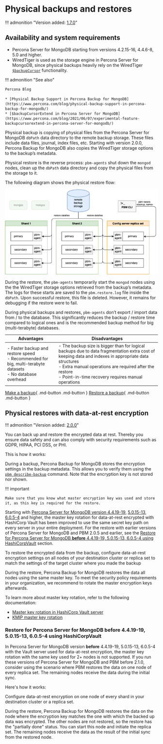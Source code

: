 # Physical backups and restores

!!! admonition "Version added: [1.7.0](../release-notes/1.7.0.md)" 

## Availability and system requirements

*  Percona Server for MongoDB starting from versions 4.2.15-16, 4.4.6-8, 5.0 and higher. 
* WiredTiger is used as the storage engine in Percona Server for MongoDB, since physical backups heavily rely on the WiredTiger [`$backupCursor`](https://docs.percona.com/percona-server-for-mongodb/6.0/backup-cursor.html) functionality.

!!! admonition "See also"

    Percona Blog

    * [Physical Backup Support in Percona Backup for MongoDB](https://www.percona.com/blog/physical-backup-support-in-percona-backup-for-mongodb/)
    * [$backupCursorExtend in Percona Server for MongoDB](https://www.percona.com/blog/2021/06/07/experimental-feature-backupcursorextend-in-percona-server-for-mongodb/)

Physical backup is copying of physical files from the Percona Server for MongoDB `dbPath` data directory to the remote backup storage. These files include data files, journal, index files, etc. Starting with version 2.0.0, Percona Backup for MongoDB also copies the WiredTiger storage options to the backup’s metadata. 

Physical restore is the reverse process: `pbm-agents` shut down the `mongod` nodes, clean up the `dbPath` data directory and copy the physical files from the storage to it. 

The following diagram shows the physical restore flow:

![image](../_images/pbm-phys-restore-shard.png)

During the restore, the ``pbm-agents`` temporarily start the ``mongod`` nodes using the the WiredTiger storage options retrieved from the backup’s metadata. The logs for these starts are saved to the ``pbm.restore.log`` file inside the ``dbPath``. Upon successful restore, this file is deleted. However, it remains for debugging if the restore were to fail. 

During physical backups and restores, ``pbm-agents`` don’t export / import data from / to the database. This significantly reduces the backup / restore time compared to logical ones and is the recommended backup method for big (multi-terabyte) databases.

| Advantages                     | Disadvantages                   |
| ------------------------------ | ------------------------------- |
|- Faster backup and restore speed <br> - Recommended for big, multi-terabyte datasets <br> - No database overhead | - The backup size is bigger than for logical backups due to data fragmentation extra cost of keeping data and indexes in appropriate data structures <br> - Extra manual operations are required after the restore <br> - Point-in-time recovery requires manual operations | Sharded clusters and non-sharded replica sets |

[Make a backup](../usage/start-backup.md){ .md-button .md-button }
[Restore a backup](../usage/restore.md){ .md-button .md-button }

## Physical restores with data-at-rest encryption

!!! admonition "Version added: [2.0.0](../release-notes/2.0.0.md)"

You can back up and restore the encrypted data at rest. Thereby you ensure data safety and can also comply with security requirements such as GDPR, HIPAA, PCI DSS, or PHI.

This is how it works: 

During a backup, Percona Backup for MongoDB stores the encryption settings in the backup metadata. This allows you to verify them using the [`pbm describe-backup`](../reference/pbm-commands.md#pbm-describe-backup) command. Note that the encryption key is not stored nor shown.

!!! important

    Make sure that you know what master encryption key was used and store it, as this key is required for the restore.

Starting with [Percona Server for MongoDB version 4.4.19-19](https://docs.percona.com/percona-server-for-mongodb/4.4/release_notes/4.4.19-19.html), [5.0.15-13](https://docs.percona.com/percona-server-for-mongodb/5.0/release_notes/5.0.15-13.html), [6.0.5-4](https://docs.percona.com/percona-server-for-mongodb/6.0/release_notes/6.0.5-4.html) and higher, the master key rotation for data-at-rest encrypted with HashiCorp Vault has been improved to use the same secret key path on every server in your entire deployment. For the restore with earlier versions of Percona Server for MongoDB and PBM 2.0.5 and earlier, see the [Restore for Percona Server for MongoDB **before** 4.4.19-19, 5.0.15-13, 6.0.5-4 using HashiCorpVault](#restore-for-percona-server-for-mongodb-before-4419-19-5015-13-605-4-using-hashicorpvault) section.

To restore the encrypted data from the backup, configure data-at-rest encryption settings on all nodes of your destination cluster or replica set to match the settings of the target cluster where you made the backup

During the restore, Percona Backup for MongoDB restores the data all nodes using the same master key. To meet the security policy requirements in your organization, we recommend to rotate the master encryption keys afterwards. 

To learn more about master key rotation, refer to the following documentation:

* [Master key rotation in HashiCorp Vault server](https://docs.percona.com/percona-server-for-mongodb/6.0/vault.html#key-rotation)
* [KMIP master key rotation](https://www.mongodb.com/docs/manual/tutorial/rotate-encryption-key/#kmip-master-key-rotation)

### Restore for Percona Server for MongoDB **before** 4.4.19-19, 5.0.15-13, 6.0.5-4 using HashiCorpVault

In Percona Server for MongoDB version **before** 4.4.19-19, 5.0.15-13, 6.0.5-4 with the Vault server used for data-at-rest encryption, the master key rotation with the same key used for 2+ nodes is not supported. If you run these versions of Percona Server for MongoDB and PBM before 2.1.0, consider using the scenario where PBM restores the data on one node of every replica set. The remaining nodes receive the data during the initial sync. 

Here's how it works:

Configure data-at-rest encryption on one node of every shard in your destination cluster or a replica set.

During the restore, Percona Backup for MongoDB restores the data on the node where the encryption key matches the one with which the backed up data was encrypted. The other nodes are not restored, so the restore has the "partially done" status. You can start this node and initiate the replica set. The remaining nodes receive the data as the result of the initial sync from the restored node.  


